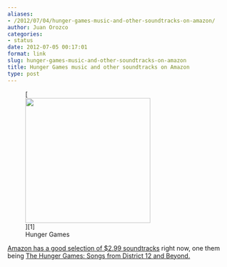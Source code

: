 ```yaml
---
aliases:
- /2012/07/04/hunger-games-music-and-other-soundtracks-on-amazon/
author: Juan Orozco
categories:
- status
date: 2012-07-05 00:17:01
format: link
slug: hunger-games-music-and-other-soundtracks-on-amazon
title: Hunger Games music and other soundtracks on Amazon
type: post
---
```


<figure style="width: 280px" class="wp-caption alignleft">[<img title="Hunger Games Cover" src="https://i1.wp.com/ecx.images-amazon.com/images/I/51LG%2BEyHAFL._SL500_AA280_.jpg?resize=280%2C280" alt="" width="280" height="280" data-recalc-dims="1" />][1]<figcaption class="wp-caption-text">Hunger Games</figcaption></figure>

[Amazon has a good selection of $2.99 soundtracks][2] right now, one them being [The Hunger Games: Songs from District 12 and Beyond.][1]

[1]: http://www.amazon.com/The-Hunger-Games-District-Beyond/dp/B007IGNG6O/ref=br_lf_m_1000803791_1_1_ttl?ie=UTF8&s=dmusic&pf_rd_p=1373924342&pf_rd_s=center-2&pf_rd_t=1401&pf_rd_i=1000803791&pf_rd_m=ATVPDKIKX0DER&pf_rd_r=0R5EBGM1R53Y70E0YD75
[2]: http://www.amazon.com/gp/feature.html/ref=bt_atcg_mine_cta?ie=UTF8&docId=1000803791&ie=UTF8&pf_rd_m=ATVPDKIKX0DER&pf_rd_s=center-2&pf_rd_r=1DWMJ1E7C8KPJN8NNDRV&pf_rd_t=101&pf_rd_p=1375321842&pf_rd_i=163856011